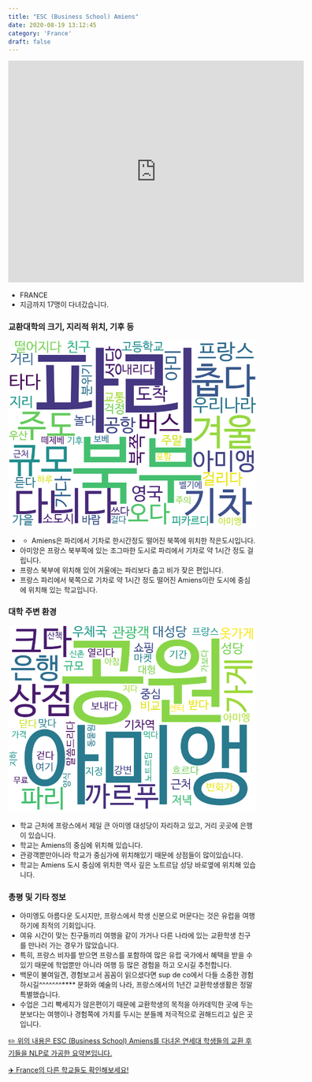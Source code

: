 ```yaml
---
title: "ESC (Business School) Amiens"
date: 2020-08-19 13:12:45
category: 'France'
draft: false
---
```


<iframe
width="600"
height="450"
frameborder="0" style="border:0"
src="https://www.google.com/maps/embed/v1/place?key=AIzaSyC9e1AME-pVmWC4hBpFdu5S4dKzyepa3HQ&q=ESC+(Business+School)+Amiens&center=49.8951165,2.3023694&zoom=14" allowfullscreen>
</iframe>

* FRANCE
* 지금까지 17명이 다녀갔습니다. 

### 교환대학의 크기, 지리적 위치, 기후 등

![gen_info-WordCloud](../univ_wordclouds_okt/gen_info/FR000001_gen_info_okt.png)

* - Amiens은 파리에서 기차로 한시간정도 떨어진 북쪽에 위치한 작은도시입니다.
* 아미앙은 프랑스 북부쪽에 있는 조그마한 도시로 파리에서 기차로 약 1시간 정도 걸립니다.
* 프랑스 북부에 위치해 있어 겨울에는 파리보다 춥고 비가 잦은 편입니다.
* 프랑스 파리에서 북쪽으로 기차로 약 1시간 정도 떨어진 Amiens이란 도시에 중심에 위치해 있는 학교입니다.


### 대학 주변 환경

![env_info-WordCloud](../univ_wordclouds_okt/env_info/FR000001_env_info_okt.png)

* 학교 근처에 프랑스에서 제일 큰 아미엥 대성당이 자리하고 있고, 거리 곳곳에 은행이 있습니다.
* 학교는 Amiens의 중심에 위치해 있습니다.
* 관광객뿐만아니라 학교가 중심가에 위치해있기 때문에 상점들이 많이있습니다.
* 학교는 Amiens 도시 중심에 위치한 역사 깊은 노트르담 성당 바로옆에 위치해 있습니다.


### 총평 및 기타 정보 
* 아미엥도 아름다운 도시지만, 프랑스에서 학생 신분으로 머문다는 것은 유럽을 여행하기에 최적의 기회입니다.
* 여유 시간이 맞는 친구들끼리 여행을 같이 가거나 다른 나라에 있는 교환학생 친구를 만나러 가는 경우가 많았습니다.
* 특히, 프랑스 비자를 받으면 프랑스를 포함하여 많은 유럽 국가에서 혜택을 받을 수 있기 때문에 학업뿐만 아니라 여행 등 많은 경험을 하고 오시길 추천합니다.
* 백문이 불여일견, 경험보고서 꼼꼼이 읽으셨다면 sup de co에서 다들 소중한 경험 하시길^^^^^^^**** 문화와 예술의 나라, 프랑스에서의 1년간 교환학생생활은 정말 특별했습니다.
* 수업은 그리 빡세지가 않은편이기 때문에 교환학생의 목적을 아카데믹한 곳에 두는 분보다는 여행이나 경험쪽에 가치를 두시는 분들께 저극적으로 권해드리고 싶은 곳입니다.


[✏️ 위의 내용은 ESC (Business School) Amiens를 다녀온 연세대 학생들의 교환 후기들을 NLP로 가공한 요약본입니다.](http://oia.yonsei.ac.kr/partner/expReport.asp?ucode=FR000001&bgbn=A)

[✈️ France의 다른 학교들도 확인해보세요!](https://yonsei-exchange.netlify.app/?category=France)
